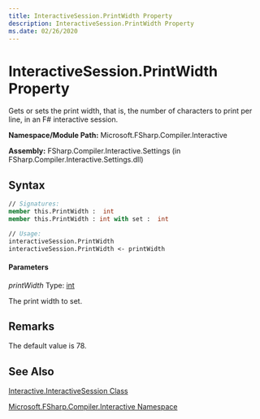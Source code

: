 ```yaml
---
title: InteractiveSession.PrintWidth Property
description: InteractiveSession.PrintWidth Property
ms.date: 02/26/2020
---
```


# InteractiveSession.PrintWidth Property

Gets or sets the print width, that is, the number of characters to print per line, in an F# interactive session.

**Namespace/Module Path:** Microsoft.FSharp.Compiler.Interactive

**Assembly:** FSharp.Compiler.Interactive.Settings (in FSharp.Compiler.Interactive.Settings.dll)

## Syntax

```fsharp
// Signatures:
member this.PrintWidth :  int
member this.PrintWidth : int with set :  int

// Usage:
interactiveSession.PrintWidth
interactiveSession.PrintWidth <- printWidth
```

#### Parameters
*printWidth*
Type: [int](https://msdn.microsoft.com/library/025d5455-3622-4ea5-9573-3ecbd4ee1375)

The print width to set.

## Remarks
The default value is 78.

## See Also
[Interactive.InteractiveSession Class](Interactive.InteractiveSession-Class.md)

[Microsoft.FSharp.Compiler.Interactive Namespace](index.md)
